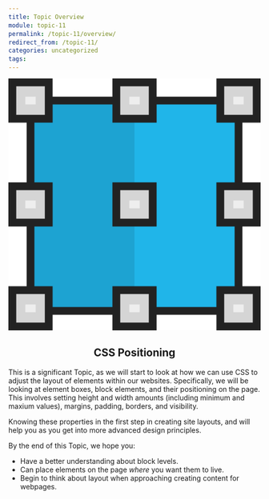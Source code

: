 ```yaml
---
title: Topic Overview
module: topic-11
permalink: /topic-11/overview/
redirect_from: /topic-11/
categories: uncategorized
tags:
---
```


<div class="section-title">
  <img src="../img/assignment-11.svg" alt="" title="Assignment 11: Positioning" />
  <h2 style="text-align: center;">CSS Positioning</h2>
</div>

This is a significant Topic, as we will start to look at how we can use CSS to adjust the layout of elements within our websites. Specifically, we will be looking at element boxes, block elements, and their positioning on the page. This involves setting height and width amounts (including minimum and maxium values), margins, padding, borders, and visibility.

Knowing these properties in the first step in creating site layouts, and will help you as you get into more advanced design principles.

By the end of this Topic, we hope you:
<ul class="pros-and-cons">
  <li class="icon-pro">Have a better understanding about block levels.</li>
  <li class="icon-pro">Can place elements on the page <i>where</i> you want them to live.</li>
  <li class="icon-pro">Begin to think about layout when approaching creating content for webpages.</li>
</ul>
